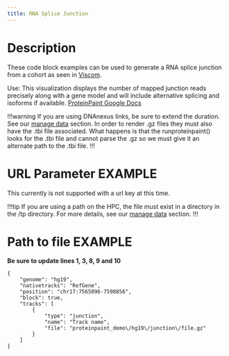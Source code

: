 ```yaml
---
title: RNA Splice Junction
---
```


# Description 

These code block examples can be used to generate a RNA splice junction from a cohort as seen in [Viscom](https://viz.stjude.cloud/zhou-lab/visualization/genomepaint-splice-junction-example~39).

Use: This visualization displays the number of mapped junction reads precisely along with a gene model and will include alternative splicing and isoforms if available.
[ProteinPaint Google Docs](https://docs.google.com/document/d/1PFva3Mn-U4VPNW0vHHC-CSnYBeotRnqbhCMQPmyLQG4/edit)

!!!warning
If you are using DNAnexus links, be sure to extend the duration. See our [manage data](https://university.stjude.cloud/docs/visualization-community/data-manage/) section.
In order to render .gz files they must also have the .tbi file associated. What happens is that the runproteinpaint() looks for the .tbi file and cannot parse the .gz so we must give it an alternate path to the .tbi file.
!!!

# URL Parameter EXAMPLE
This currently is not supported with a url key at this time.  


!!!tip
If you are using a path on the HPC, the file must exist in a directory in the /tp directory.
For more details, see our [manage data](https://university.stjude.cloud/docs/visualization-community/data-manage/) section.
!!!


# Path to file EXAMPLE
**Be sure to update lines 1, 3, 8, 9 and 10**

```JS
{
    "genome": "hg19",
    "nativetracks": "RefGene",
    "position": "chr17:7565096-7590856",
    "block": true,
    "tracks": [
        {
            "type": "junction",
            "name": "Track name",
            "file": "proteinpaint_demo\/hg19\/junction\/file.gz"
        }
    ]
}
```
